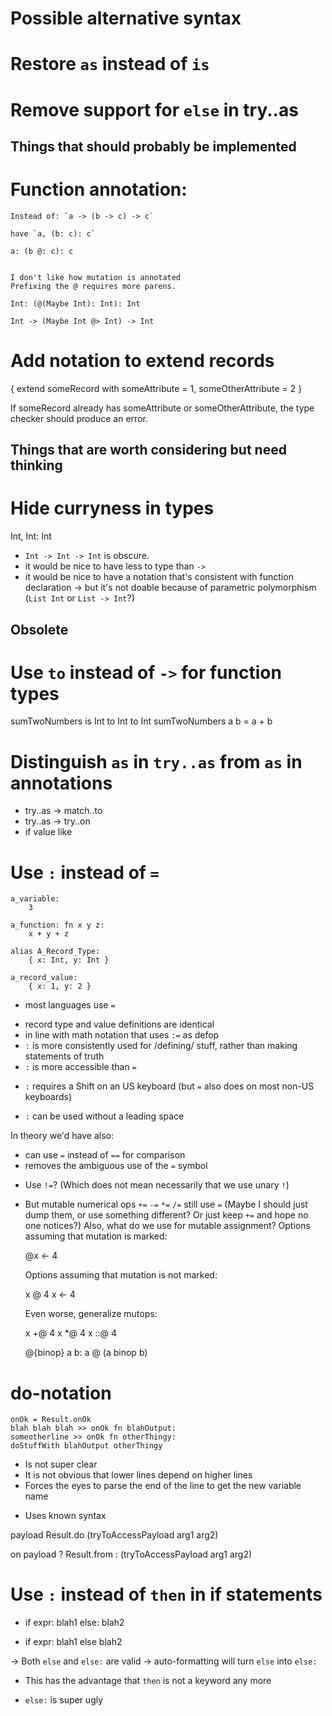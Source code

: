 Possible alternative syntax
===========================

# Restore `as` instead of `is`

# Remove support for `else` in try..as


Things that should probably be implemented
------------------------------------------


# Function annotation:
    Instead of: `a -> (b -> c) -> c`

    have `a, (b: c): c`

    a: (b @: c): c


    I don't like how mutation is annotated
    Prefixing the @ requires more parens.

    Int: (@(Maybe Int): Int): Int

    Int -> (Maybe Int @> Int) -> Int


# Add notation to extend records

  { extend someRecord with someAttribute = 1, someOtherAttribute = 2 }

  If someRecord already has someAttribute or someOtherAttribute, the type checker should produce an error.


Things that are worth considering but need thinking
---------------------------------------------------


# Hide curryness in types

  Int, Int: Int

* `Int -> Int -> Int` is obscure.
* it would be nice to have less to type than ` -> `
* it would be nice to have a notation that's consistent with function declaration
  -> but it's not doable because of parametric polymorphism (`List Int` or `List -> Int`?)





Obsolete
--------


# Use `to` instead of `->` for function types

sumTwoNumbers is Int to Int to Int
sumTwoNumbers a b =
  a + b


# Distinguish `as` in `try..as` from `as` in annotations

  * try..as -> match..to
  * try..as -> try..on
  * if value like


# Use `:` instead of `=`

    a_variable:
        3

    a_function: fn x y z:
        x + y + z

    alias A_Record_Type:
        { x: Int, y: Int }

    a_record_value:
        { x: 1, y: 2 }

- most languages use `=`
+ record type and value definitions are identical
+ in line with math notation that uses `:=` as defop
+ `:` is more consistently used for /defining/ stuff, rather than making statements of truth
+ `:` is more accessible than `=`
- `:` requires a Shift on an US keyboard (but `=` also does on most non-US keyboards)
+ `:` can be used without a leading space

In theory we'd have also:
+ can use `=` instead of `==` for comparison
+ removes the ambiguous use of the `=` symbol

* Use `!=`? (Which does not mean necessarily that we use unary `!`)

* But mutable numerical ops `+=` `-=` `*=` `/=` still use `=`
(Maybe I should just dump them, or use something different? Or just keep `+=` and hope no one notices?)
Also, what do we use for mutable assignment?
  Options assuming that mutation is marked:

    @x <- 4

  Options assuming that mutation is not marked:

    x @ 4
    x <- 4

  Even worse, generalize mutops:

    x +@ 4
    x *@ 4
    x ::@ 4

    @{binop} a b: a @ (a binop b)


# do-notation

    onOk = Result.onOk
    blah blah blah >> onOk fn blahOutput:
    someotherline >> onOk fn otherThingy:
    doStuffWith blahOutput otherThingy

  - Is not super clear
  - It is not obvious that lower lines depend on higher lines
  - Forces the eyes to parse the end of the line to get the new variable name
  + Uses known syntax


  payload Result.do (tryToAccessPayload arg1 arg2)

  on payload ? Result.from : (tryToAccessPayload arg1 arg2)


# Use `:` instead of `then` in if statements

  * if expr: blah1 else: blah2

  * if expr: blah1 else blah2

  -> Both `else` and `else:` are valid
  -> auto-formatting will turn `else` into `else:`

  + This has the advantage that `then` is not a keyword any more
  - `else:` is super ugly








